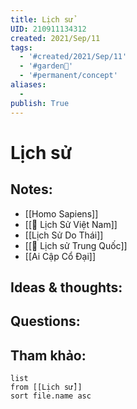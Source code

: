 ```yaml
---
title: Lịch sử
UID: 210911134312
created: 2021/Sep/11
tags:
  - '#created/2021/Sep/11'
  - '#garden🏡'
  - '#permanent/concept'
aliases:
  - 
publish: True
---
```

# Lịch sử

## Notes:
- [[Homo Sapiens]]
- [[🏡 Lịch Sử Việt Nam]]
- [[Lịch Sử Do Thái]]
- [[🏡 Lịch sử Trung Quốc]]
- [[Ai Cập Cổ Đại]]

## Ideas & thoughts:

## Questions:


## Tham khảo:
```dataview
list
from [[Lịch sử]]
sort file.name asc
```



